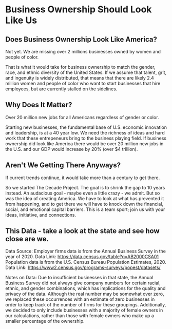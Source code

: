 # Business Ownership Should Look Like Us

## Does Business Ownership Look Like America?

Not yet. We are missing over 2 millions businesses owned by women and people of color.

That is what it would take for business ownership to match the gender, race, and ethnic diversity of the United States. If we assume that talent, grit, and ingenuity is widely distributed, that means that there are likely 2.4 million women and people of color who want to start businesses that hire employees, but are currently stalled on the sidelines.

## Why Does It Matter?

Over 20 million new jobs for all Americans regardless of gender or color.

Starting new businesses, the fundamental base of U.S. economic innovation and leadership, is at a 40 year low. We need the richness of ideas and hard work that these entrepeneurs bring to the business playing field. If business ownership did look like America there would be over 20 million new jobs in the U.S. and our GDP would increase by 20% (over $4 trillion). 

## Aren't We Getting There Anyways?

If current trends continue, it would take more than a century to get there.

So we started The Decade Project. The goal is to shrink the gap to 10 years instead. An audacious goal - maybe even a little crazy - we admit. But so was the idea of creating America. We have to look at what has prevented it from happening, and to get there we will have to knock down the financial, social, and emotional capital barriers. This is a team sport; join us with your ideas, initiative, and connections.

## This Data - take a look at the state and see how close are we. 

Data Source: 
            Employer firms data is from the Annual Business Survey in the year of 2020. Data Link: https://data.census.gov/table?q=AB2000CSA01
            Population data is from the U.S. Census Bureau Population Estimates, 2020. Data Link: https://www2.census.gov/programs-surveys/popest/datasets/

Notes on Data: 
            Due to insufficient businesses in that state, the Annual Business Survey did not always give company numbers for certain racial, ethnic, and gender combinations, which has implications for the quality and privacy of the data. Although the real number may be somewhat over zero, we replaced these occurrences with an estimate of zero businesses in order to keep track of the number of firms for these groupings. Additionally, we decided to only include businesses with a majority of female owners in our calculations, rather than those with female owners who make up a smaller percentage of the ownership.

